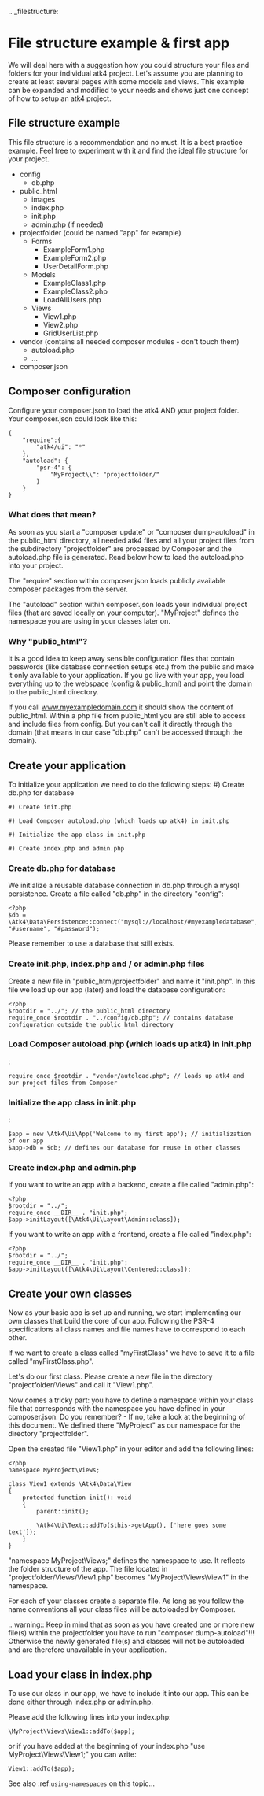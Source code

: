 .. _filestructure:

# File structure example & first app

We will deal here with a suggestion how you could structure your files and folders for your individual atk4 project.
Let's assume you are planning to create at least several pages with some models and views. This example can be expanded
and modified to your needs and shows just one concept of how to setup an atk4 project.

## File structure example

This file structure is a recommendation and no must. It is a best practice example.
Feel free to experiment with it and find the ideal file structure for your project.

* config
  * db.php
* public_html
  * images
  * index.php
  * init.php
  * admin.php (if needed)
* projectfolder (could be named "app" for example)
  * Forms
    * ExampleForm1.php
    * ExampleForm2.php
    * UserDetailForm.php
  * Models
    * ExampleClass1.php
    * ExampleClass2.php
    * LoadAllUsers.php
  * Views
    * View1.php
    * View2.php
    * GridUserList.php
* vendor (contains all needed composer modules - don't touch them)
  * autoload.php
  * ...
* composer.json

## Composer configuration

Configure your composer.json to load the atk4 AND your project folder.
Your composer.json could look like this:

```
{
    "require":{
        "atk4/ui": "*"
    },
    "autoload": {
        "psr-4": {
            "MyProject\\": "projectfolder/"
        }
    }
}
```

### What does that mean?

As soon as you start a "composer update" or "composer dump-autoload" in the public_html directory, all needed atk4 files
and all your project files from the subdirectory "projectfolder" are processed by Composer and the autoload.php file is generated.
Read below how to load the autoload.php into your project.

The "require" section within composer.json loads publicly available composer packages from the server.

The "autoload" section within composer.json loads your individual project files (that are saved locally on your computer).
"MyProject" defines the namespace you are using in your classes later on.

### Why "public_html"?

It is a good idea to keep away sensible configuration files that contain passwords (like database connection setups etc.)
from the public and make it only available to your application.
If you go live with your app, you load everything up to the webspace (config & public_html) and point the domain to the
public_html directory.

If you call www.myexampledomain.com it should show the content of public_html.
Within a php file from public_html you are still able to access and include files from config.
But you can't call it directly through the domain (that means in our case "db.php" can't be accessed through the domain).

## Create your application

To initialize your application we need to do the following steps:
    #) Create db.php for database

    #) Create init.php

    #) Load Composer autoload.php (which loads up atk4) in init.php

    #) Initialize the app class in init.php

    #) Create index.php and admin.php

### Create db.php for database

We initialize a reusable database connection in db.php through a mysql persistence.
Create a file called "db.php" in the directory "config":

```
<?php
$db = \Atk4\Data\Persistence::connect("mysql://localhost/#myexampledatabase", "#username", "#password");
```

Please remember to use a database that still exists.

### Create init.php, index.php and / or admin.php files

Create a new file in "public_html/projectfolder" and name it "init.php".
In this file we load up our app (later) and load the database configuration:

```
<?php
$rootdir = "../"; // the public_html directory
require_once $rootdir . "../config/db.php"; // contains database configuration outside the public_html directory
```

### Load Composer autoload.php (which loads up atk4) in init.php

:

```
require_once $rootdir . "vendor/autoload.php"; // loads up atk4 and our project files from Composer
```

### Initialize the app class in init.php

:

```
$app = new \Atk4\Ui\App('Welcome to my first app'); // initialization of our app
$app->db = $db; // defines our database for reuse in other classes
```

### Create index.php and admin.php

If you want to write an app with a backend, create a file called "admin.php":

```
<?php
$rootdir = "../";
require_once __DIR__ . "init.php";
$app->initLayout([\Atk4\Ui\Layout\Admin::class]);
```

If you want to write an app with a frontend, create a file called "index.php":

```
<?php
$rootdir = "../";
require_once __DIR__ . "init.php";
$app->initLayout([\Atk4\Ui\Layout\Centered::class]);
```

## Create your own classes

Now as your basic app is set up and running, we start implementing our own classes that build the core of our app.
Following the PSR-4 specifications all class names and file names have to correspond to each other.

If we want to create a class called "myFirstClass" we have to save it to a file called "myFirstClass.php".

Let's do our first class. Please create a new file in the directory "projectfolder/Views" and call it "View1.php".

Now comes a tricky part: you have to define a namespace within your class file that corresponds with the namespace you have
defined in your composer.json.
Do you remember? - If no, take a look at the beginning of this document. We defined there "MyProject" as our namespace for
the directory "projectfolder".

Open the created file "View1.php" in your editor and add the following lines:

```
<?php
namespace MyProject\Views;

class View1 extends \Atk4\Data\View
{
    protected function init(): void
    {
        parent::init();

        \Atk4\Ui\Text::addTo($this->getApp(), ['here goes some text']);
    }
}
```

"namespace MyProject\\Views;" defines the namespace to use. It reflects the folder structure of the app.
The file located in "projectfolder/Views/View1.php" becomes "MyProject\\Views\\View1" in the namespace.

For each of your classes create a separate file. As long as you follow the name conventions all your class
files will be autoloaded by Composer.

.. warning:: Keep in mind that as soon as you have created one or more new file(s) within the projectfolder you have to run "composer dump-autoload"!!! Otherwise the newly generated file(s) and classes will not be autoloaded and are therefore unavailable in your application.

## Load your class in index.php

To use our class in our app, we have to include it into our app. This can be done either through index.php or admin.php.

Please add the following lines into your index.php:

```
\MyProject\Views\View1::addTo($app);
```

or if you have added at the beginning of your index.php "use MyProject\\Views\\View1;" you can write:

```
View1::addTo($app);
```

See also :ref:`using-namespaces` on this topic...
